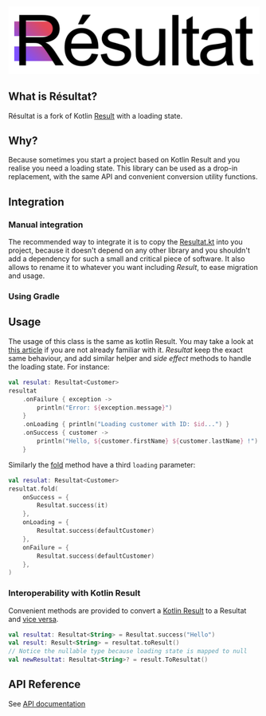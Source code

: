 <div align="left">

  <picture>
    <img width="600" alt="Résultat logo" src="images/resultat-banner.png">
  </picture>

</div>

## What is Résultat?

Résultat is a fork of Kotlin [Result](https://kotlinlang.org/api/latest/jvm/stdlib/kotlin/-result/) with a loading
state.

## Why?

Because sometimes you start a project based on Kotlin Result and you realise you need a loading state. This library can
be used as a drop-in replacement, with the same API and convenient conversion utility functions.

## Integration

### Manual integration

The recommended way to integrate it is to copy the [Resultat.kt](resultat/src/commonMain/kotlin/Resultat.kt) into you
project,
because it doesn't depend on any other library and you shouldn't add a dependency for such a small and critical piece of
software.
It also allows to rename it to whatever you want including *Result*, to ease migration and usage.

### Using Gradle

## Usage

The usage of this class is the same as kotlin Result. You may take a look
at [this article](https://medium.com/@jcamilorada/arrow-try-is-dead-long-live-kotlin-result-5b086892a71e)
if you are not already familiar with it.
*Resultat* keep the exact same behaviour, and add similar helper and *side effect* methods to handle the
loading state.
For instance:

```kotlin
val resulat: Resultat<Customer>
resultat
    .onFailure { exception ->
        println("Error: ${exception.message}")
    }
    .onLoading { println("Loading customer with ID: $id...") }
    .onSuccess { customer ->
        println("Hello, ${customer.firstName} ${customer.lastName} !")
    }
```

Similarly the [fold](docs/resultat/fr.haan.resultat/fold.html) method have a third `loading`
parameter:

```kotlin
val resulat: Resultat<Customer>
resultat.fold(
    onSuccess = {
        Resultat.success(it)
    },
    onLoading = {
        Resultat.success(defaultCustomer)
    },
    onFailure = {
        Resultat.success(defaultCustomer)
    },
)
```

### Interoperability with Kotlin Result
Convenient methods are provided to convert a [Kotlin Result](docs/resultat/fr.haan.resultat/to-result.html) to a Resultat and 
[vice versa](docs/resultat/fr.haan.resultat/to-resultat.html).
```kotlin
val resultat: Resultat<String> = Resultat.success("Hello")
val result: Result<String> = resultat.toResult()
// Notice the nullable type because loading state is mapped to null
val newResultat: Resultat<String>? = result.ToResultat()
```


## API Reference

See [API documentation](docs/resultat/fr.haan.resultat/-resultat/index.html)
